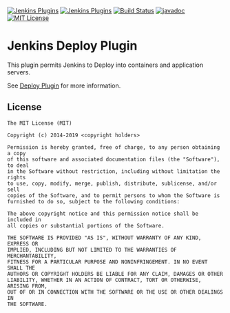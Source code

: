 [![Jenkins Plugins](https://img.shields.io/jenkins/plugin/v/deploy.svg)](https://plugins.jenkins.io/deploy)
[![Jenkins Plugins](https://img.shields.io/jenkins/plugin/i/deploy.svg)](https://plugins.jenkins.io/deploy)
[![Build Status](https://ci.jenkins.io/buildStatus/icon?job=Plugins/deploy-plugin/master)](https://ci.jenkins.io/blue/organizations/jenkins/Plugins%2Fdeploy-plugin/branches)
[![javadoc](https://img.shields.io/badge/javadoc-available-brightgreen.svg)](https://javadoc.jenkins.io/plugin/deploy/)
[![MIT License](https://img.shields.io/badge/license-MIT-green.svg)](LICENSE.md)


Jenkins Deploy Plugin
=========================

This plugin permits Jenkins to Deploy into containers and application servers.

See [Deploy Plugin](https://plugins.jenkins.io/deploy) for more information.


License
-------

	The MIT License (MIT)

    Copyright (c) 2014-2019 <copyright holders>

    Permission is hereby granted, free of charge, to any person obtaining a copy
    of this software and associated documentation files (the "Software"), to deal
    in the Software without restriction, including without limitation the rights
    to use, copy, modify, merge, publish, distribute, sublicense, and/or sell
    copies of the Software, and to permit persons to whom the Software is
    furnished to do so, subject to the following conditions:

    The above copyright notice and this permission notice shall be included in
    all copies or substantial portions of the Software.

    THE SOFTWARE IS PROVIDED "AS IS", WITHOUT WARRANTY OF ANY KIND, EXPRESS OR
    IMPLIED, INCLUDING BUT NOT LIMITED TO THE WARRANTIES OF MERCHANTABILITY,
    FITNESS FOR A PARTICULAR PURPOSE AND NONINFRINGEMENT. IN NO EVENT SHALL THE
    AUTHORS OR COPYRIGHT HOLDERS BE LIABLE FOR ANY CLAIM, DAMAGES OR OTHER
    LIABILITY, WHETHER IN AN ACTION OF CONTRACT, TORT OR OTHERWISE, ARISING FROM,
    OUT OF OR IN CONNECTION WITH THE SOFTWARE OR THE USE OR OTHER DEALINGS IN
    THE SOFTWARE.
